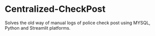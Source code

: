 # Centralized-CheckPost
Solves the old way of manual logs of police check post using MYSQL, Python and Streamlit platforms.
